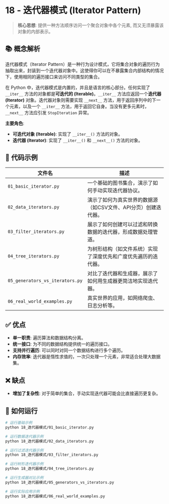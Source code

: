 # 18 - 迭代器模式 (Iterator Pattern)

> **核心思想**: 提供一种方法顺序访问一个聚合对象中各个元素, 而又无须暴露该对象的内部表示。

## 📚 概念解析

迭代器模式（Iterator Pattern）是一种行为设计模式，它将集合对象的遍历行为抽取出来，封装到一个迭代器对象中。这使得你可以在不暴露集合内部结构的情况下，使用相同的遍历接口来访问不同类型的集合。

在 Python 中，迭代器模式是内置的，并且是语言的核心部分。任何实现了 `__iter__` 方法的对象都是**可迭代的 (Iterable)**。`__iter__` 方法应返回一个**迭代器 (Iterator)** 对象。迭代器对象则需要实现 `__next__` 方法，用于返回序列中的下一个元素，以及一个 `__iter__` 方法，用于返回它自身。当没有更多元素时，`__next__` 方法应引发 `StopIteration` 异常。

**主要角色**:
- **可迭代对象 (Iterable)**: 实现了 `__iter__()` 方法的对象。
- **迭代器 (Iterator)**: 实现了 `__iter__()` 和 `__next__()` 方法的对象。

## 📂 代码示例

| 文件名                        | 描述                                                           |
| ----------------------------- | -------------------------------------------------------------- |
| `01_basic_iterator.py`        | 一个基础的图书集合，演示了如何手动实现迭代器协议。             |
| `02_data_iterators.py`        | 演示了如何为真实世界的数据源（如CSV文件、API分页）创建迭代器。   |
| `03_filter_iterators.py`      | 展示了如何创建可以过滤和转换数据的迭代器，形成数据处理管道。   |
| `04_tree_iterators.py`        | 为树形结构（如文件系统）实现了深度优先和广度优先遍历的迭代器。 |
| `05_generators_vs_iterators.py`| 对比了迭代器和生成器，展示了如何用生成器更简洁地实现迭代器。   |
| `06_real_world_examples.py`   | 真实世界的应用，如网络爬虫、日志分析等。                       |

## ✅ 优点

- **单一职责**: 遍历算法和数据结构分离。
- **统一接口**: 为不同的数据结构提供统一的遍历接口。
- **支持并行遍历**: 可以同时对同一个数据结构进行多个遍历。
- **内存效率**: 迭代器是惰性求值的，一次只处理一个元素，非常适合处理大数据集。

## ❌ 缺点

- **增加了复杂性**: 对于简单的集合，手动实现迭代器可能会比直接遍历更复杂。

## 🚀 如何运行

```bash
# 运行基础示例
python 18_迭代器模式/01_basic_iterator.py

# 运行数据迭代器示例
python 18_迭代器模式/02_data_iterators.py

# 运行过滤迭代器示例
python 18_迭代器模式/03_filter_iterators.py

# 运行树形迭代器示例
python 18_迭代器模式/04_tree_iterators.py

# 运行生成器对比示例
python 18_迭代器模式/05_generators_vs_iterators.py

# 运行实际应用示例
python 18_迭代器模式/06_real_world_examples.py
```
